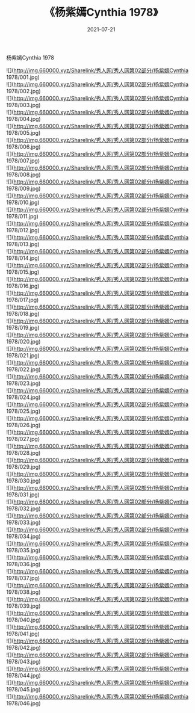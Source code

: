 ﻿---
layout: post
title:  《杨紫嫣Cynthia 1978》
date:   2021-07-21
img: http://img.660000.xyz/Sharelink/秀人网/秀人网第02部分/杨紫嫣Cynthia 1978/000.jpg
categories: [美女, 清纯, 唯美]
---

杨紫嫣Cynthia 1978

  ![](http://img.660000.xyz/Sharelink/秀人网/秀人网第02部分/杨紫嫣Cynthia 1978/001.jpg) <br> ![](http://img.660000.xyz/Sharelink/秀人网/秀人网第02部分/杨紫嫣Cynthia 1978/002.jpg) <br> ![](http://img.660000.xyz/Sharelink/秀人网/秀人网第02部分/杨紫嫣Cynthia 1978/003.jpg) <br> ![](http://img.660000.xyz/Sharelink/秀人网/秀人网第02部分/杨紫嫣Cynthia 1978/004.jpg) <br> ![](http://img.660000.xyz/Sharelink/秀人网/秀人网第02部分/杨紫嫣Cynthia 1978/005.jpg) <br> ![](http://img.660000.xyz/Sharelink/秀人网/秀人网第02部分/杨紫嫣Cynthia 1978/006.jpg) <br> ![](http://img.660000.xyz/Sharelink/秀人网/秀人网第02部分/杨紫嫣Cynthia 1978/007.jpg) <br> ![](http://img.660000.xyz/Sharelink/秀人网/秀人网第02部分/杨紫嫣Cynthia 1978/008.jpg) <br> ![](http://img.660000.xyz/Sharelink/秀人网/秀人网第02部分/杨紫嫣Cynthia 1978/009.jpg) <br> ![](http://img.660000.xyz/Sharelink/秀人网/秀人网第02部分/杨紫嫣Cynthia 1978/010.jpg) <br> ![](http://img.660000.xyz/Sharelink/秀人网/秀人网第02部分/杨紫嫣Cynthia 1978/011.jpg) <br> ![](http://img.660000.xyz/Sharelink/秀人网/秀人网第02部分/杨紫嫣Cynthia 1978/012.jpg) <br> ![](http://img.660000.xyz/Sharelink/秀人网/秀人网第02部分/杨紫嫣Cynthia 1978/013.jpg) <br> ![](http://img.660000.xyz/Sharelink/秀人网/秀人网第02部分/杨紫嫣Cynthia 1978/014.jpg) <br> ![](http://img.660000.xyz/Sharelink/秀人网/秀人网第02部分/杨紫嫣Cynthia 1978/015.jpg) <br> ![](http://img.660000.xyz/Sharelink/秀人网/秀人网第02部分/杨紫嫣Cynthia 1978/016.jpg) <br> ![](http://img.660000.xyz/Sharelink/秀人网/秀人网第02部分/杨紫嫣Cynthia 1978/017.jpg) <br> ![](http://img.660000.xyz/Sharelink/秀人网/秀人网第02部分/杨紫嫣Cynthia 1978/018.jpg) <br> ![](http://img.660000.xyz/Sharelink/秀人网/秀人网第02部分/杨紫嫣Cynthia 1978/019.jpg) <br> ![](http://img.660000.xyz/Sharelink/秀人网/秀人网第02部分/杨紫嫣Cynthia 1978/020.jpg) <br> ![](http://img.660000.xyz/Sharelink/秀人网/秀人网第02部分/杨紫嫣Cynthia 1978/021.jpg) <br> ![](http://img.660000.xyz/Sharelink/秀人网/秀人网第02部分/杨紫嫣Cynthia 1978/022.jpg) <br> ![](http://img.660000.xyz/Sharelink/秀人网/秀人网第02部分/杨紫嫣Cynthia 1978/023.jpg) <br> ![](http://img.660000.xyz/Sharelink/秀人网/秀人网第02部分/杨紫嫣Cynthia 1978/024.jpg) <br> ![](http://img.660000.xyz/Sharelink/秀人网/秀人网第02部分/杨紫嫣Cynthia 1978/025.jpg) <br> ![](http://img.660000.xyz/Sharelink/秀人网/秀人网第02部分/杨紫嫣Cynthia 1978/026.jpg) <br> ![](http://img.660000.xyz/Sharelink/秀人网/秀人网第02部分/杨紫嫣Cynthia 1978/027.jpg) <br> ![](http://img.660000.xyz/Sharelink/秀人网/秀人网第02部分/杨紫嫣Cynthia 1978/028.jpg) <br> ![](http://img.660000.xyz/Sharelink/秀人网/秀人网第02部分/杨紫嫣Cynthia 1978/029.jpg) <br> ![](http://img.660000.xyz/Sharelink/秀人网/秀人网第02部分/杨紫嫣Cynthia 1978/030.jpg) <br> ![](http://img.660000.xyz/Sharelink/秀人网/秀人网第02部分/杨紫嫣Cynthia 1978/031.jpg) <br> ![](http://img.660000.xyz/Sharelink/秀人网/秀人网第02部分/杨紫嫣Cynthia 1978/032.jpg) <br> ![](http://img.660000.xyz/Sharelink/秀人网/秀人网第02部分/杨紫嫣Cynthia 1978/033.jpg) <br> ![](http://img.660000.xyz/Sharelink/秀人网/秀人网第02部分/杨紫嫣Cynthia 1978/034.jpg) <br> ![](http://img.660000.xyz/Sharelink/秀人网/秀人网第02部分/杨紫嫣Cynthia 1978/035.jpg) <br> ![](http://img.660000.xyz/Sharelink/秀人网/秀人网第02部分/杨紫嫣Cynthia 1978/036.jpg) <br> ![](http://img.660000.xyz/Sharelink/秀人网/秀人网第02部分/杨紫嫣Cynthia 1978/037.jpg) <br> ![](http://img.660000.xyz/Sharelink/秀人网/秀人网第02部分/杨紫嫣Cynthia 1978/038.jpg) <br> ![](http://img.660000.xyz/Sharelink/秀人网/秀人网第02部分/杨紫嫣Cynthia 1978/039.jpg) <br> ![](http://img.660000.xyz/Sharelink/秀人网/秀人网第02部分/杨紫嫣Cynthia 1978/040.jpg) <br> ![](http://img.660000.xyz/Sharelink/秀人网/秀人网第02部分/杨紫嫣Cynthia 1978/041.jpg) <br> ![](http://img.660000.xyz/Sharelink/秀人网/秀人网第02部分/杨紫嫣Cynthia 1978/042.jpg) <br> ![](http://img.660000.xyz/Sharelink/秀人网/秀人网第02部分/杨紫嫣Cynthia 1978/043.jpg) <br> ![](http://img.660000.xyz/Sharelink/秀人网/秀人网第02部分/杨紫嫣Cynthia 1978/044.jpg) <br> ![](http://img.660000.xyz/Sharelink/秀人网/秀人网第02部分/杨紫嫣Cynthia 1978/045.jpg) <br> ![](http://img.660000.xyz/Sharelink/秀人网/秀人网第02部分/杨紫嫣Cynthia 1978/046.jpg) <br>
